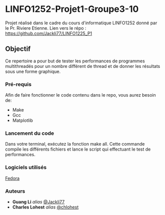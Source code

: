 # LINFO1252-Projet1-Groupe3-10

Projet réalisé dans le cadre du cours d'informatique LINFO1252 donné par le Pr. Riviere Etienne.
Lien vers le répo : https://github.com/Jackli77/LINFO1225_P1

## Objectif

Ce repertoire a pour but de tester les performances de programmes multithreadés pour un nombre différent de thread  et de donner les résultats sous une forme graphique.

### Pré-requis

Afin de faire fonctionner le code contenu dans le repo, vous aurez besoin de:

- Make
- Gcc
- Matplotlib
 
### Lancement du code

Dans votre terminal, exécutez la fonction make all. Cette commande compile les différents fichiers et lance le script qui effectuant le test de performances.

### Logiciels utilisés
[Fedora](https://getfedora.org/fr/)


### Auteurs
* **Guang Li** _alias_ [@Jackli77](https://github.com/Jackli77)
* **Charles Lohest** _alias_ [@chlohest](https://github.com/chlohest)
